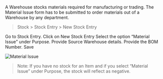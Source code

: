 A Warehouse stocks materials required for manufacturing or trading. The
Material Issue form has to be submitted to order materials out of a Warehouse
by any department.

> Stock > Stock Entry > New Stock Entry

Go to Stock Entry. Click on New Stock Entry Select the option “Material Issue”
under Purpose. Provide Source Warehouse details. Provide the BOM Number. Save

![Material Issue](assets/erpnext_org/images/erpnext/material-issue.png)

> Note: If you have no stock for an Item and if you select “Material Issue” under Purpose, the stock will reflect as negative. 


